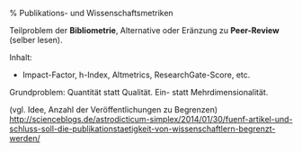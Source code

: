 % Publikations- und Wissenschaftsmetriken

Teilproblem der **Bibliometrie**, Alternative oder Eränzung zu **Peer-Review**
(selber lesen).

Inhalt:
* Impact-Factor, h-Index, Altmetrics, ResearchGate-Score, etc.

Grundproblem: Quantität statt Qualität. Ein- statt Mehrdimensionalität.

(vgl. Idee, Anzahl der Veröffentlichungen zu Begrenzen)
<http://scienceblogs.de/astrodicticum-simplex/2014/01/30/fuenf-artikel-und-schluss-soll-die-publikationstaetigkeit-von-wissenschaftlern-begrenzt-werden/>



